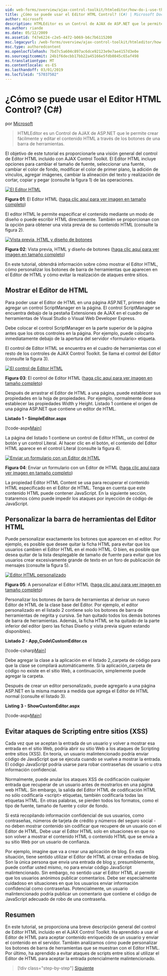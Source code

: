 ```yaml
---
uid: web-forms/overview/ajax-control-toolkit/htmleditor/how-do-i-use-the-html-editor-control-cs
title: ¿Cómo se puede usar el Editor HTML Control? (C#) | Microsoft Docs
author: microsoft
description: HTMLEditor es un Control de AJAX de ASP.NET que le permite crear fácilmente y editar el contenido HTML a través de los botones de una barra de herramientas.
ms.author: riande
ms.date: 05/12/2009
ms.assetid: f47e6224-c2e5-4472-b069-b6c7b6115200
msc.legacyurl: /web-forms/overview/ajax-control-toolkit/htmleditor/how-do-i-use-the-html-editor-control-cs
msc.type: authoredcontent
ms.openlocfilehash: 7bd7c5a604c897ac6dce92123e9e7ae4157d3e0e
ms.sourcegitcommit: 24b1f6decbb17bb22a45166e5fdb0845c65af498
ms.translationtype: MT
ms.contentlocale: es-ES
ms.lasthandoff: 03/01/2019
ms.locfileid: "57037502"
---
```

<a name="how-do-i-use-the-html-editor-control-c"></a>¿Cómo se puede usar el Editor HTML Control? (C#)
====================
por [Microsoft](https://github.com/microsoft)

> HTMLEditor es un Control de AJAX de ASP.NET que le permite crear fácilmente y editar el contenido HTML a través de los botones de una barra de herramientas.


El objetivo de este tutorial es proporcionarle una visión general del control de Editor HTML incluido con AJAX Control Toolkit. El Editor HTML incluye opciones para cambiar el tamaño de fuente, seleccionar una fuente, cambiar el color de fondo, modificar el color de primer plano, la adición de vínculos, agregar imágenes, cambiar la alineación del texto y realización de cortar, copiar y pegar (consulte la figura 1) de las operaciones.


[![El Editor HTML](how-do-i-use-the-html-editor-control-cs/_static/image1.jpg)](how-do-i-use-the-html-editor-control-cs/_static/image1.png)

**Figura 01**: El Editor HTML ([haga clic aquí para ver imagen en tamaño completo](how-do-i-use-the-html-editor-control-cs/_static/image2.png))


El editor HTML le permite especificar el contenido mediante un modo de diseño o puede escribir HTML directamente. También se proporcionan con la opción para obtener una vista previa de su contenido HTML (consulte la figura 2).


[![Vista previa, HTML y diseño de botones](how-do-i-use-the-html-editor-control-cs/_static/image2.jpg)](how-do-i-use-the-html-editor-control-cs/_static/image3.png)

**Figura 02**: Vista previa, HTML y diseño de botones ([haga clic aquí para ver imagen en tamaño completo](how-do-i-use-the-html-editor-control-cs/_static/image4.png))


En este tutorial, obtendrá información sobre cómo mostrar el Editor HTML, cómo personalizar los botones de barra de herramientas que aparecen en el Editor de HTML y cómo evitar la realización de ataques entre sitios.

## <a name="displaying-the-html-editor"></a>Mostrar el Editor de HTML

Para poder usar el Editor de HTML en una página ASP.NET, primero debe agregar un control ScriptManager en la página. El control ScriptManager se encuentra debajo de la pestaña Extensiones de AJAX en el cuadro de herramientas de Visual Studio o Visual Web Developer Express.

Debe colocar el control ScriptManager en la parte superior de la página antes que los otros controles en la página. Por ejemplo, puede colocarlo inmediatamente debajo de la apertura del servidor &lt;formulario&gt; etiqueta.

El control de Editor HTML se encuentra en el cuadro de herramientas con el resto de los controles de AJAX Control Toolkit. Se llama el control del Editor (consulte la figura 3).


[![El control de Editor HTML](how-do-i-use-the-html-editor-control-cs/_static/image3.jpg)](how-do-i-use-the-html-editor-control-cs/_static/image5.png)

**Figura 03**: El control de Editor HTML ([haga clic aquí para ver imagen en tamaño completo](how-do-i-use-the-html-editor-control-cs/_static/image6.png))


Después de arrastrar el Editor de HTML a una página, puede establecer sus propiedades en la hoja de propiedades. Por ejemplo, normalmente desea establecer las propiedades Width y Height. Listado 1 contiene el origen de una página ASP.NET que contiene un editor de HTML.

**Listado 1 - SimpleEditor.aspx**

[!code-aspx[Main](how-do-i-use-the-html-editor-control-cs/samples/sample1.aspx)]

La página del listado 1 contiene un control de Editor HTML, un control de botón y un control Literal. Al hacer clic en el botón, el contenido del Editor HTML aparece en el control Literal (consulte la figura 4).


[![Enviar un formulario con un Editor de HTML](how-do-i-use-the-html-editor-control-cs/_static/image4.jpg)](how-do-i-use-the-html-editor-control-cs/_static/image7.png)

**Figura 04**: Enviar un formulario con un Editor de HTML ([haga clic aquí para ver imagen en tamaño completo](how-do-i-use-the-html-editor-control-cs/_static/image8.png))


La propiedad Editor HTML Content se usa para recuperar el contenido HTML especificado en el Editor de HTML. Tenga en cuenta que este contenido HTML puede contener JavaScript. En la siguiente sección, trataremos cómo puede impedir los ataques por inyección de código de JavaScript.

## <a name="customizing-the-html-editor-toolbar"></a>Personalizar la barra de herramientas del Editor HTML

Puede personalizar exactamente los botones que aparecen en el editor. Por ejemplo, es posible que desee quitar la ficha HTML para evitar que los usuarios cambien el Editor HTML en el modo HTML. O bien, es posible que desea quitar de la lista desplegable de tamaño de fuente para evitar que los usuarios crear excesivamente grande de texto en un foro de publicación de mensajes (consulte la figura 5).


[![Editor HTML personalizado](how-do-i-use-the-html-editor-control-cs/_static/image5.jpg)](how-do-i-use-the-html-editor-control-cs/_static/image9.png)

**Figura 05**: A personalizar el Editor HTML ([haga clic aquí para ver imagen en tamaño completo](how-do-i-use-the-html-editor-control-cs/_static/image10.png))


Personalizar los botones de barra de herramientas al derivar un nuevo Editor de HTML de la clase base del Editor. Por ejemplo, el editor personalizado en el listado 2 contiene solo los botones de barra de herramientas de negrita y cursiva. Se han quitado todos los demás botones de barra de herramientas. Además, la ficha HTML se ha quitado de la parte inferior del editor (pero las fichas Diseño y vista previa siguen estando disponibles).

**Listado 2 - App\_Code\CustomEditor.cs**

[!code-csharp[Main](how-do-i-use-the-html-editor-control-cs/samples/sample2.cs)]

Debe agregar la clase a la aplicación en el listado 2\_carpeta de código para que la clase se compilará automáticamente. Si la aplicación\_carpeta de código no existe en el sitio Web, a continuación, simplemente puede agregar la carpeta.

Después de crear un editor personalizado, puede agregarlo a una página ASP.NET en la misma manera a medida que agrega el Editor de HTML normal (consulte el listado 3).

**Listing 3 - ShowCustomEditor.aspx**

[!code-aspx[Main](how-do-i-use-the-html-editor-control-cs/samples/sample3.aspx)]

## <a name="avoiding-cross-site-scripting-xss-attacks"></a>Evitar ataques de Scripting entre sitios (XSS)

Cada vez que se aceptan la entrada de un usuario y volver a mostrar esa entrada en el sitio Web, podría abrir su sitio Web a los ataques de Scripting entre sitios (XSS). En teoría, un usuario malintencionado podría enviar código de JavaScript que se ejecuta cuando se vuelve a mostrar la entrada. El código JavaScript podría usarse para robar contraseñas de usuario u otra información confidencial.

Normalmente, puede anular los ataques XSS de codificación cualquier entrada que recuperar de un usuario antes de mostrarlos en una página web HTML. Sin embargo, la salida del Editor HTML de codificación HTML no sólo codificaría &lt;script&gt; etiquetas, también codificaría todas las etiquetas HTML. En otras palabras, se pierden todos los formatos, como el tipo de fuente, tamaño de fuente y color de fondo.

Si está recopilando información confidencial de sus usuarios, como contraseñas, números de tarjeta de crédito y números del seguro social - no deben mostrar contenido sin codificar que recupere de un usuario con el Editor de HTML. Debe usar el Editor HTML solo en situaciones en que no son volver a mostrar el contenido HTML o contenido HTML que se envía a su sitio Web por un usuario de confianza.

Por ejemplo, imagine que va a crear una aplicación de blog. En esta situación, tiene sentido utilizar el Editor de HTML al crear entradas de blog. Son la única persona que envía una entrada de blog y, presumiblemente, puede confiar usted mismo, no para enviar código JavaScript malintencionado. Sin embargo, no sentido usar el Editor HTML al permitir que los usuarios anónimos publicar comentarios. Debe ser especialmente cuidadoso en situaciones en que los usuarios enviar información confidencial como contraseñas. Potencialmente, un usuario malintencionado podría publicar un comentario que contiene el código de JavaScript adecuado de robo de una contraseña.

## <a name="summary"></a>Resumen

En este tutorial, se proporciona una breve descripción general del control de Editor HTML incluido en el AJAX Control Toolkit. Ha aprendido a usar el Editor de HTML para aceptar contenido enriquecido de un usuario y enviar el contenido en el servidor. También analizamos cómo puede personalizar los botones de barra de herramientas que se muestran con el Editor HTML. Por último, ha aprendido a evitar ataques de scripts entre sitios al utilizar el Editor de HTML para aceptar la entrada potencialmente malintencionado.

> [!div class="step-by-step"]
> [Siguiente](how-do-i-use-the-html-editor-control-vb.md)
